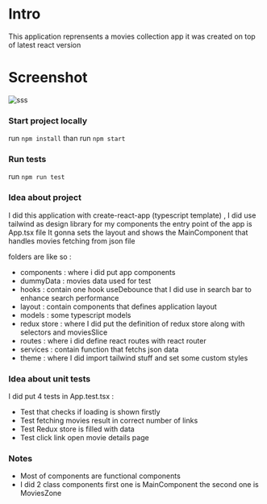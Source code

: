 # Intro

This application reprensents a movies collection app it was created on top of latest react version

# Screenshot

![sss](https://user-images.githubusercontent.com/16271638/192155950-77b783bb-af1d-455e-83d3-9c89b8702eb6.gif)

### Start project locally

run `npm install` than run `npm start`

### Run tests

run `npm run test`

### Idea about project

I did this application with create-react-app (typescript template) , I did use tailwind as design library for my components
the entry point of the app is App.tsx file It gonna sets the layout and shows the MainComponent that handles movies fetching from json file

folders are like so :

- components : where i did put app components
- dummyData : movies data used for test
- hooks : contain one hook useDebounce that I did use in search bar to enhance search performance
- layout : contain components that defines application layout
- models : some typescript models
- redux store : where I did put the definition of redux store along with selectors and moviesSlice
- routes : where i did define react routes with react router
- services : contain function that fetchs json data
- theme : where I did import tailwind stuff and set some custom styles

### Idea about unit tests

I did put 4 tests in App.test.tsx :

- Test that checks if loading is shown firstly
- Test fetching movies result in correct number of links
- Test Redux store is filled with data
- Test click link open movie details page

### Notes

- Most of components are functional components
- I did 2 class components first one is MainComponent the second one is MoviesZone

